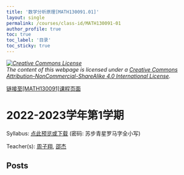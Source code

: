```yaml
---
title: '数学分析原理[MATH130091.01]'
layout: single
permalink: /courses/class-id/MATH130091-01
author_profile: true
toc: true
toc_label: '目录'
toc_sticky: true
---
```



<div class='notice--warning'>
	<p><i><a rel='license' href='http://creativecommons.org/licenses/by-nc-sa/4.0/'><img alt='Creative Commons License' style='border-width:0' src='https://i.creativecommons.org/l/by-nc-sa/4.0/88x31.png' /></a><br /> The content of this webpage is licensed under a <a rel='license' href='http://creativecommons.org/licenses/by-nc-sa/4.0/'>Creative Commons Attribution-NonCommercial-ShareAlike 4.0 International License</a>.</i></p>
</div>

<a href='https://fdu-math.github.io/courses/MATH130091'>链接至[MATH130091]课程页面</a>


# 2022-2023学年第1学期

Syllabus: <a href='https://fdu-math.github.io/courses/syllabus/MATH130091.01-2022-2023-1 (Encrypted).pdf'>点此预览或下载</a> (密码: 苏步青星罗马字全小写)

Teacher(s): <a href='https://fdu-math.github.io/teachers/周子翔'>周子翔</a>, <a href='https://fdu-math.github.io/teachers/邵杰'>邵杰</a>


## Posts